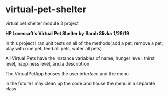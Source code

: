 # virtual-pet-shelter
virtual pet shelter module 3 project

**HP Lovecraft's Virtual Pet Shelter by Sarah Slivka 1/28/19**

In this project I ran unit tests on all of the methods(add a pet, remove a pet, play with one pet, feed all pets, water all pets)

All Virtual Pets have the instance variables of name, hunger level, thirst level, happiness level, and a description

The VirtualPetApp houses the user interface and the menu

in the future I may clean up the code and house the menu in a separate class
